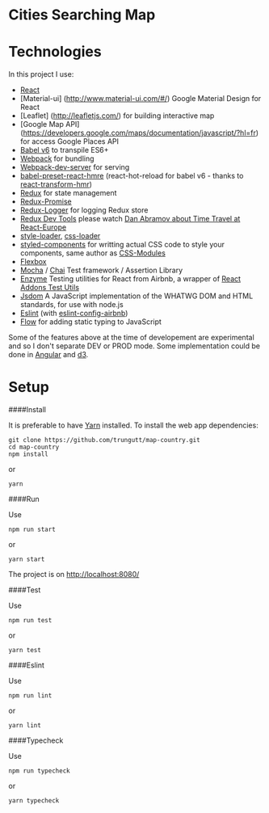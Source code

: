 # Cities Searching Map

# Technologies
In this project I use:

* [React](https://github.com/facebook/react)
* [Material-ui] (http://www.material-ui.com/#/) Google Material Design for React
* [Leaflet] (http://leafletjs.com/) for building interactive map
* [Google Map API] (https://developers.google.com/maps/documentation/javascript/?hl=fr) for access Google Places API
* [Babel v6](http://babeljs.io/) to transpile ES6+
* [Webpack](http://webpack.github.io/) for bundling
* [Webpack-dev-server](https://github.com/webpack/webpack-dev-server) for serving
* [babel-preset-react-hmre](https://github.com/danmartinez101/babel-preset-react-hmre) (react-hot-reload for babel v6 - thanks to [react-transform-hmr](https://github.com/gaearon/react-transform-hmr))
* [Redux](https://github.com/reactjs/redux) for state management
* [Redux-Promise](https://github.com/pburtchaell/redux-promise-middleware)
* [Redux-Logger](https://github.com/evgenyrodionov/redux-logger) for logging Redux store
* [Redux Dev Tools](https://github.com/gaearon/redux-devtools) please watch [Dan Abramov about Time Travel at React-Europe](https://www.youtube.com/watch?v=xsSnOQynTHs)
* [style-loader](https://github.com/webpack/style-loader), [css-loader](https://github.com/webpack-contrib/css-loader)
* [styled-components](https://styled-components.com/) for writting actual CSS code to style your components, same author as [CSS-Modules](https://github.com/css-modules/css-modules)
* [Flexbox](https://developer.mozilla.org/en-US/docs/Web/CSS/CSS_Flexible_Box_Layout/Using_CSS_flexible_boxes)
* [Mocha](https://mochajs.org/) / [Chai](http://chaijs.com/) Test framework / Assertion Library
* [Enzyme](http://airbnb.io/enzyme/) Testing utilities for React from Airbnb, a wrapper of [React Addons Test Utils](https://facebook.github.io/react/docs/test-utils.html)
* [Jsdom](https://github.com/tmpvar/jsdom) A JavaScript implementation of the WHATWG DOM and HTML standards, for use with node.js
* [Eslint](http://eslint.org/) (with [eslint-config-airbnb](https://github.com/airbnb/javascript/tree/master/packages/eslint-config-airbnb))
* [Flow](https://flowtype.org/) for adding static typing to JavaScript

Some of the features above at the time of developement are experimental and so I don't separate DEV or PROD mode. Some implementation could be done in [Angular](https://angular.io/) and [d3](https://d3js.org/).

# Setup

####Install

It is preferable to have [Yarn](https://yarnpkg.com/fr/) installed.
To install the web app dependencies:

```shell
git clone https://github.com/trungutt/map-country.git
cd map-country
npm install
```

or 

```shell
yarn
```

####Run

Use 

```shell
npm run start
```

or 

```shell
yarn start
```

The project is on [http://localhost:8080/](http://localhost:8080/)

####Test

Use 

```shell
npm run test
```

or 

```shell
yarn test
```

####Eslint

Use

```shell
npm run lint
```

or 

```shell
yarn lint
```

####Typecheck

Use

```shell
npm run typecheck
```

or 

```shell
yarn typecheck
```
